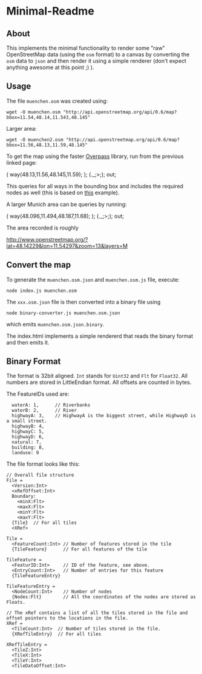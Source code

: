 # Minimal-Readme

## About

This implements the minimal functionality to render some "raw" OpenStreetMap data (using the `osm` format) to a canvas by converting the `osm` data to `json` and then render it using a simple renderer (don't expect anything awesome at this point ;) ).

## Usage

The file `muenchen.osm` was created using:

```
wget -O muenchen.osm "http://api.openstreetmap.org/api/0.6/map?bbox=11.54,48.14,11.543,48.145"
```

Larger area:

```
wget -O muenchen2.osm "http://api.openstreetmap.org/api/0.6/map?bbox=11.56,48.13,11.59,48.145"
```

To get the map using the faster [Overpass](http://overpass-api.de/query_form.html) library, run from the previous linked page:

  (
    way(48.13,11.56,48.145,11.59);
  );
  (._;>;);
  out;

This queries for all ways in the bounding box and includes the required nodes as well (this is based on [this](http://wiki.openstreetmap.org/wiki/Overpass_API/Language_Guide#All_kind_of_objects) example).

A larger Munich area can be queries by running:

  (
    way(48.096,11.494,48.187,11.68);
  );
  (._;>;);
  out;

The area recorded is roughly

  http://www.openstreetmap.org/?lat=48.14229&lon=11.54297&zoom=13&layers=M

## Convert the map

To generate the `muenchen.osm.json` and `muenchen.osm.js` file, execute:

```
node index.js muenchen.osm
```

The `xxx.osm.json` file is then converted into a binary file using

```
node binary-converter.js muenchen.osm.json
```

which emits `muenchen.osm.json.binary`.

The index.html implements a simple rendererd that reads the binary format and then emits it.

## Binary Format

The format is 32bit aligned. `Int` stands for `Uint32` and `Flt` for `Float32`. All numbers are stored in LittleEndian format. All offsets are counted in bytes.

The FeatureIDs used are:

```
  waterA: 1,      // Riverbanks
  waterB: 2,      // River
  highwayA: 3,    // HighwayA is the biggest street, while HighwayD is a small street.
  highwayB: 4,
  highwayC: 5,
  highwayD: 6,
  natural: 7,
  building: 8,
  landuse: 9
```

The file format looks like this:

```
// Overall file structure
File =
  <Version:Int>
  <xRefOffset:Int>
  Boundary:
    <minX:Flt>
    <maxX:Flt>
    <minY:Flt>
    <maxY:Flt>
  {Tile}  // For all tiles
  <XRef>

Tile =
  <FeatureCount:Int> // Number of features stored in the tile
  {TileFeature}      // For all features of the tile

TileFeature =
  <FeaturID:Int>     // ID of the feature, see above.
  <EntryCount:Int>   // Number of entries for this feature
  {TileFeatureEntry}

TileFeatureEntry =
  <NodeCount:Int>    // Number of nodes
  {Nodes:Flt}        // All the coordinates of the nodes are stored as Floats.

// The xRef contains a list of all the tiles stored in the file and offset pointers to the locations in the file.
XRef =
  <TileCount:Int>  // Number of tiles stored in the file.
  {XRefTileEntry}  // For all tiles

XRefTileEntry =
  <TileZ:Int>
  <TileX:Int>
  <TileY:Int>
  <TileDataOffset:Int>
```

